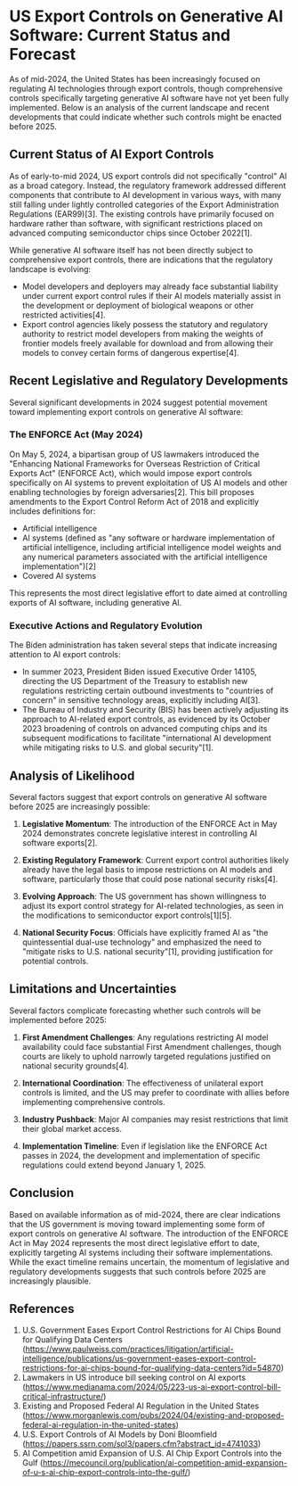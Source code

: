 # US Export Controls on Generative AI Software: Current Status and Forecast

As of mid-2024, the United States has been increasingly focused on regulating AI technologies through export controls, though comprehensive controls specifically targeting generative AI software have not yet been fully implemented. Below is an analysis of the current landscape and recent developments that could indicate whether such controls might be enacted before 2025.

## Current Status of AI Export Controls

As of early-to-mid 2024, US export controls did not specifically "control" AI as a broad category. Instead, the regulatory framework addressed different components that contribute to AI development in various ways, with many still falling under lightly controlled categories of the Export Administration Regulations (EAR99)[3]. The existing controls have primarily focused on hardware rather than software, with significant restrictions placed on advanced computing semiconductor chips since October 2022[1].

While generative AI software itself has not been directly subject to comprehensive export controls, there are indications that the regulatory landscape is evolving:

- Model developers and deployers may already face substantial liability under current export control rules if their AI models materially assist in the development or deployment of biological weapons or other restricted activities[4].
- Export control agencies likely possess the statutory and regulatory authority to restrict model developers from making the weights of frontier models freely available for download and from allowing their models to convey certain forms of dangerous expertise[4].

## Recent Legislative and Regulatory Developments

Several significant developments in 2024 suggest potential movement toward implementing export controls on generative AI software:

### The ENFORCE Act (May 2024)

On May 5, 2024, a bipartisan group of US lawmakers introduced the "Enhancing National Frameworks for Overseas Restriction of Critical Exports Act" (ENFORCE Act), which would impose export controls specifically on AI systems to prevent exploitation of US AI models and other enabling technologies by foreign adversaries[2]. This bill proposes amendments to the Export Control Reform Act of 2018 and explicitly includes definitions for:

- Artificial intelligence
- AI systems (defined as "any software or hardware implementation of artificial intelligence, including artificial intelligence model weights and any numerical parameters associated with the artificial intelligence implementation")[2]
- Covered AI systems

This represents the most direct legislative effort to date aimed at controlling exports of AI software, including generative AI.

### Executive Actions and Regulatory Evolution

The Biden administration has taken several steps that indicate increasing attention to AI export controls:

- In summer 2023, President Biden issued Executive Order 14105, directing the US Department of the Treasury to establish new regulations restricting certain outbound investments to "countries of concern" in sensitive technology areas, explicitly including AI[3].
- The Bureau of Industry and Security (BIS) has been actively adjusting its approach to AI-related export controls, as evidenced by its October 2023 broadening of controls on advanced computing chips and its subsequent modifications to facilitate "international AI development while mitigating risks to U.S. and global security"[1].

## Analysis of Likelihood

Several factors suggest that export controls on generative AI software before 2025 are increasingly possible:

1. **Legislative Momentum**: The introduction of the ENFORCE Act in May 2024 demonstrates concrete legislative interest in controlling AI software exports[2].

2. **Existing Regulatory Framework**: Current export control authorities likely already have the legal basis to impose restrictions on AI models and software, particularly those that could pose national security risks[4].

3. **Evolving Approach**: The US government has shown willingness to adjust its export control strategy for AI-related technologies, as seen in the modifications to semiconductor export controls[1][5].

4. **National Security Focus**: Officials have explicitly framed AI as "the quintessential dual-use technology" and emphasized the need to "mitigate risks to U.S. national security"[1], providing justification for potential controls.

## Limitations and Uncertainties

Several factors complicate forecasting whether such controls will be implemented before 2025:

1. **First Amendment Challenges**: Any regulations restricting AI model availability could face substantial First Amendment challenges, though courts are likely to uphold narrowly targeted regulations justified on national security grounds[4].

2. **International Coordination**: The effectiveness of unilateral export controls is limited, and the US may prefer to coordinate with allies before implementing comprehensive controls.

3. **Industry Pushback**: Major AI companies may resist restrictions that limit their global market access.

4. **Implementation Timeline**: Even if legislation like the ENFORCE Act passes in 2024, the development and implementation of specific regulations could extend beyond January 1, 2025.

## Conclusion

Based on available information as of mid-2024, there are clear indications that the US government is moving toward implementing some form of export controls on generative AI software. The introduction of the ENFORCE Act in May 2024 represents the most direct legislative effort to date, explicitly targeting AI systems including their software implementations. While the exact timeline remains uncertain, the momentum of legislative and regulatory developments suggests that such controls before 2025 are increasingly plausible.

## References

1. U.S. Government Eases Export Control Restrictions for AI Chips Bound for Qualifying Data Centers (https://www.paulweiss.com/practices/litigation/artificial-intelligence/publications/us-government-eases-export-control-restrictions-for-ai-chips-bound-for-qualifying-data-centers?id=54870)
2. Lawmakers in US introduce bill seeking control on AI exports (https://www.medianama.com/2024/05/223-us-ai-export-control-bill-critical-infrastructure/)
3. Existing and Proposed Federal AI Regulation in the United States (https://www.morganlewis.com/pubs/2024/04/existing-and-proposed-federal-ai-regulation-in-the-united-states)
4. U.S. Export Controls of AI Models by Doni Bloomfield (https://papers.ssrn.com/sol3/papers.cfm?abstract_id=4741033)
5. AI Competition amid Expansion of U.S. AI Chip Export Controls into the Gulf (https://mecouncil.org/publication/ai-competition-amid-expansion-of-u-s-ai-chip-export-controls-into-the-gulf/)